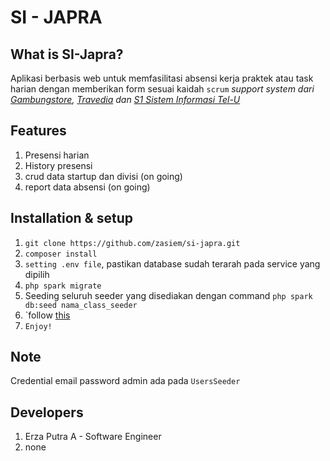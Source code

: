 # SI - JAPRA

## What is SI-Japra?
Aplikasi berbasis web untuk memfasilitasi absensi kerja praktek atau task harian dengan memberikan form sesuai kaidah `scrum`
*support system dari [Gambungstore](https://gambungstore.id), [Travedia](https://travedia.id) dan [S1 Sistem Informasi Tel-U](https://bis.telkomuniversity.ac.id)*

## Features
1. Presensi harian
2. History presensi
3. crud data startup dan divisi (on going)
4. report data absensi (on going)

## Installation & setup
1. `git clone https://github.com/zasiem/si-japra.git`
2. `composer install`
3. `setting .env file`, pastikan database sudah terarah pada service yang dipilih
4. `php spark migrate`
5. Seeding seluruh seeder yang disediakan dengan command `php spark db:seed nama_class_seeder`
5. `follow [this](https://instagram.com/erzaputra_)
6. `Enjoy!`

## Note
Credential email password admin ada pada `UsersSeeder`

## Developers
1. Erza Putra A - Software Engineer
2. none
